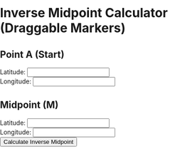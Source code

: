 <!DOCTYPE html>
<html lang="en">
<head>
  <meta charset="UTF-8">
  <title>Inverse Midpoint Calculator (Draggable Markers)</title>
  <link rel="stylesheet" href="https://unpkg.com/leaflet/dist/leaflet.css" />
  <style>
    html, body, #map {
      height: 100%;
      margin: 0;
      padding: 0;
      background: none !important;
      background-color: transparent !important;
      border: none !important;
    }
    #map { width: 100%; height: 400px; }
  </style>
</head>
<body>
  <h1>Inverse Midpoint Calculator (Draggable Markers)</h1>
  <div>
    <h2>Point A (Start)</h2>
    <label for="latA">Latitude:</label>
    <input id="latA" type="text"><br>
    <label for="lonA">Longitude:</label>
    <input id="lonA" type="text"><br>
  </div>
  <div>
    <h2>Midpoint (M)</h2>
    <label for="latM">Latitude:</label>
    <input id="latM" type="text"><br>
    <label for="lonM">Longitude:</label>
    <input id="lonM" type="text"><br>
  </div>
  <button>Calculate Inverse Midpoint</button>
  <div id="map"></div>
  <script src="https://unpkg.com/leaflet/dist/leaflet.js"></script>
  <script>
    // Point Leaflet to the correct marker image paths
    L.Icon.Default.mergeOptions({
      iconRetinaUrl: '[images/marker-icon-2x.png](https://github.com/JS-Bach1685/JS-Bach1685.github.io/blob/main/images/marker-icon-2x.png)',
      iconUrl: '[images/marker-icon.png](https://github.com/JS-Bach1685/JS-Bach1685.github.io/blob/main/images/marker-icon.png)',
      shadowUrl: '[images/marker-shadow.png](https://github.com/JS-Bach1685/JS-Bach1685.github.io/blob/main/images/marker-shadow.png)'
    });

    // Initialize the map
    var map = L.map('map').setView([51.5, -0.09], 13);

    // Add a tile layer (OpenStreetMap)
    L.tileLayer('https://{s}.tile.openstreetmap.org/{z}/{x}/{y}.png', {
      maxZoom: 19,
      attribution: '© OpenStreetMap'
    }).addTo(map);

    // Example marker to show default icon now works
    L.marker([51.5, -0.09]).addTo(map)
      .bindPopup("Default marker with correct transparency.");
  </script>
</body>
</html>
